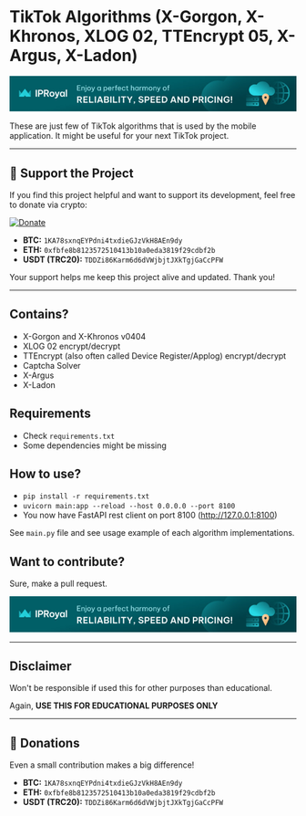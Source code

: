 # TikTok Algorithms (X-Gorgon, X-Khronos, XLOG 02, TTEncrypt 05, X-Argus, X-Ladon)

[![IPRoyal](assets/proxy.jpg)](https://iproyal.com/?r=ttproxy)

These are just few of TikTok algorithms that is used by the mobile application. It might be useful for your next TikTok project.

---

## 💖 Support the Project

If you find this project helpful and want to support its development, feel free to donate via crypto:

[![Donate](https://img.shields.io/badge/Donate-OxaPay-blue?logo=bitcoin&style=for-the-badge)](https://pay.oxapay.com/43013861)

- **BTC:** `1KA78sxnqEYPdni4txdieGJzVkH8AEn9dy`
- **ETH:** `0xfbfe8b8123572510413b10a0eda3819f29cdbf2b`
- **USDT (TRC20):** `TDDZi86Karm6d6dVWjbjtJXkTgjGaCcPFW`


Your support helps me keep this project alive and updated. Thank you!

---

## Contains?
- X-Gorgon and X-Khronos v0404
- XLOG 02 encrypt/decrypt
- TTEncrypt (also often called Device Register/Applog) encrypt/decrypt
- Captcha Solver
- X-Argus
- X-Ladon

## Requirements
- Check `requirements.txt`
- Some dependencies might be missing

## How to use?
- `pip install -r requirements.txt`
- `uvicorn main:app --reload --host 0.0.0.0 --port 8100`
- You now have FastAPI rest client on port 8100 (http://127.0.0.1:8100)

See `main.py` file and see usage example of each algorithm implementations.

## Want to contribute?

Sure, make a pull request.

[![IPRoyal](assets/proxy.jpg)](https://iproyal.com/?r=ttproxy)

---

## Disclaimer

Won't be responsible if used this for other purposes than educational. 

Again, **USE THIS FOR EDUCATIONAL PURPOSES ONLY**

---

## 🙏 Donations

Even a small contribution makes a big difference!

- **BTC:** `1KA78sxnqEYPdni4txdieGJzVkH8AEn9dy`
- **ETH:** `0xfbfe8b8123572510413b10a0eda3819f29cdbf2b`
- **USDT (TRC20):** `TDDZi86Karm6d6dVWjbjtJXkTgjGaCcPFW`